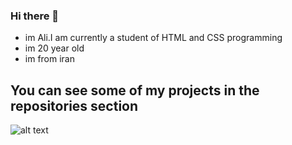 ### Hi there 👋
 - im Ali.I am currently a student of HTML and CSS programming
 - im 20 year old
 - im from iran


## You can see some of my projects in the repositories section



![alt text](5847f5bdcef1014c0b5e489c.png)
